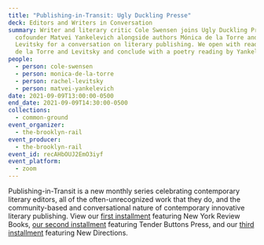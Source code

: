 ```yaml
---
title: "Publishing-in-Transit: Ugly Duckling Presse"
deck: Editors and Writers in Conversation
summary: Writer and literary critic Cole Swensen joins Ugly Duckling Presse
  cofounder Matvei Yankelevich alongside authors Mónica de la Torre and Rachel
  Levitsky for a conversation on literary publishing. We open with readings by
  de la Torre and Levitsky and conclude with a poetry reading by Yankelevich.
people:
  - person: cole-swensen
  - person: monica-de-la-torre
  - person: rachel-levitsky
  - person: matvei-yankelevich
date: 2021-09-09T13:00:00-0500
end_date: 2021-09-09T14:30:00-0500
collections:
  - common-ground
event_organizer:
  - the-brooklyn-rail
event_producer:
  - the-brooklyn-rail
event_id: recAHbOUJ2EmO3iyf
event_platform:
  - zoom
---
```

Publishing-in-Transit is a new monthly series celebrating contemporary literary editors, all of the often-unrecognized work that they do, and the community-based and conversational nature of contemporary innovative literary publishing. View our [first installment](https://brooklynrail.org/events/2021/06/10/publishing-in-transit-new-york-review-of-books/) featuring New York Review Books, [our second installment](https://brooklynrail.org/events/2021/07/01/publishing-in-transit-tender-buttons-press/) featuring Tender Buttons Press, and our [third installment](https://brooklynrail.org/events/2021/08/12/publishing-in-transit-new-directions/) featuring New Directions.